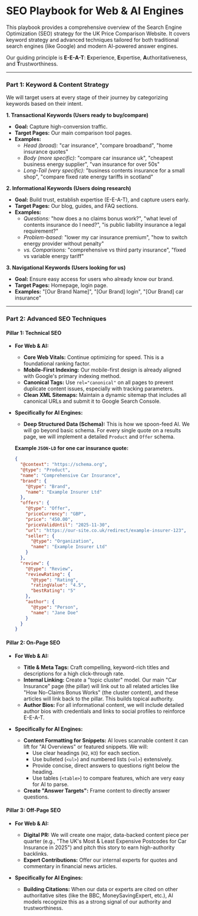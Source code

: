 # SEO Playbook for Web & AI Engines

This playbook provides a comprehensive overview of the Search Engine Optimization (SEO) strategy for the UK Price Comparison Website. It covers keyword strategy and advanced techniques tailored for both traditional search engines (like Google) and modern AI-powered answer engines.

Our guiding principle is **E-E-A-T**: **E**xperience, **E**xpertise, **A**uthoritativeness, and **T**rustworthiness.

---

### **Part 1: Keyword & Content Strategy**

We will target users at every stage of their journey by categorizing keywords based on their intent.

**1. Transactional Keywords (Users ready to buy/compare)**
*   **Goal:** Capture high-conversion traffic.
*   **Target Pages:** Our main comparison tool pages.
*   **Examples:**
    *   *Head (broad):* "car insurance", "compare broadband", "home insurance quotes"
    *   *Body (more specific):* "compare car insurance uk", "cheapest business energy supplier", "van insurance for over 50s"
    *   *Long-Tail (very specific):* "business contents insurance for a small shop", "compare fixed rate energy tariffs in scotland"

**2. Informational Keywords (Users doing research)**
*   **Goal:** Build trust, establish expertise (E-E-A-T), and capture users early.
*   **Target Pages:** Our blog, guides, and FAQ sections.
*   **Examples:**
    *   *Questions:* "how does a no claims bonus work?", "what level of contents insurance do I need?", "is public liability insurance a legal requirement?"
    *   *Problem-based:* "lower my car insurance premium", "how to switch energy provider without penalty"
    *   *vs. Comparisons:* "comprehensive vs third party insurance", "fixed vs variable energy tariff"

**3. Navigational Keywords (Users looking for us)**
*   **Goal:** Ensure easy access for users who already know our brand.
*   **Target Pages:** Homepage, login page.
*   **Examples:** "[Our Brand Name]", "[Our Brand] login", "[Our Brand] car insurance"

---

### **Part 2: Advanced SEO Techniques**

#### **Pillar 1: Technical SEO**

*   **For Web & AI:**
    *   **Core Web Vitals:** Continue optimizing for speed. This is a foundational ranking factor.
    *   **Mobile-First Indexing:** Our mobile-first design is already aligned with Google's primary indexing method.
    *   **Canonical Tags:** Use `rel="canonical"` on all pages to prevent duplicate content issues, especially with tracking parameters.
    *   **Clean XML Sitemaps:** Maintain a dynamic sitemap that includes all canonical URLs and submit it to Google Search Console.

*   **Specifically for AI Engines:**
    *   **Deep Structured Data (Schema):** This is how we spoon-feed AI. We will go beyond basic schema. For every single quote on a results page, we will implement a detailed `Product` and `Offer` schema.

    **Example `JSON-LD` for one car insurance quote:**
    ```json
    {
      "@context": "https://schema.org",
      "@type": "Product",
      "name": "Comprehensive Car Insurance",
      "brand": {
        "@type": "Brand",
        "name": "Example Insurer Ltd"
      },
      "offers": {
        "@type": "Offer",
        "priceCurrency": "GBP",
        "price": "450.00",
        "priceValidUntil": "2025-11-30",
        "url": "https://our-site.co.uk/redirect/example-insurer-123",
        "seller": {
          "@type": "Organization",
          "name": "Example Insurer Ltd"
        }
      },
      "review": {
        "@type": "Review",
        "reviewRating": {
          "@type": "Rating",
          "ratingValue": "4.5",
          "bestRating": "5"
        },
        "author": {
          "@type": "Person",
          "name": "Jane Doe"
        }
      }
    }
    ```

#### **Pillar 2: On-Page SEO**

*   **For Web & AI:**
    *   **Title & Meta Tags:** Craft compelling, keyword-rich titles and descriptions for a high click-through rate.
    *   **Internal Linking:** Create a "topic cluster" model. Our main "Car Insurance" page (the pillar) will link out to all related articles like "How No-Claims Bonus Works" (the cluster content), and these articles will link back to the pillar. This builds topical authority.
    *   **Author Bios:** For all informational content, we will include detailed author bios with credentials and links to social profiles to reinforce E-E-A-T.

*   **Specifically for AI Engines:**
    *   **Content Formatting for Snippets:** AI loves scannable content it can lift for "AI Overviews" or featured snippets. We will:
        *   Use clear headings (`H2`, `H3`) for each section.
        *   Use bulleted (`<ul>`) and numbered lists (`<ol>`) extensively.
        *   Provide concise, direct answers to questions right below the heading.
        *   Use tables (`<table>`) to compare features, which are very easy for AI to parse.
    *   **Create "Answer Targets":** Frame content to directly answer questions.

#### **Pillar 3: Off-Page SEO**

*   **For Web & AI:**
    *   **Digital PR:** We will create one major, data-backed content piece per quarter (e.g., "The UK's Most & Least Expensive Postcodes for Car Insurance in 2025") and pitch this story to earn high-authority backlinks.
    *   **Expert Contributions:** Offer our internal experts for quotes and commentary in financial news articles.

*   **Specifically for AI Engines:**
    *   **Building Citations:** When our data or experts are cited on other authoritative sites (like the BBC, MoneySavingExpert, etc.), AI models recognize this as a strong signal of our authority and trustworthiness.
